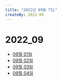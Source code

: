 ```yaml
---
title: "2022년 09월 TIL"
createBy: 2022-09
---
```


# 2022_09
 - [09월 01일](/sdhs/2209/220901.md)
 - [09월 02일](/sdhs/2209/220902.md)
 - [09월 03일](/sdhs/2209/220903.md)
 - [09월 04일](/sdhs/2209/220904.md)